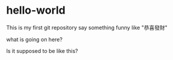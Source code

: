 # hello-world
This is my first git repository
say something funny like "恭喜發財"


what is going on here?

Is it supposed to be like this?
